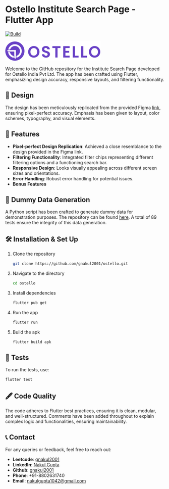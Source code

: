 # Ostello Institute Search Page - Flutter App

[![Build](https://github.com/gnakul2001/ostello/actions/workflows/build.yml/badge.svg)](https://github.com/gnakul2001/ostello/actions/workflows/build.yml)


![Ostello Banner](img/ostello-logo.svg)

Welcome to the GitHub repository for the Institute Search Page developed for Ostello India Pvt Ltd. The app has been crafted using Flutter, emphasizing design accuracy, responsive layouts, and filtering functionality.

## 🎨 Design

The design has been meticulously replicated from the provided Figma [link](https://www.figma.com/file/GALeEFWtc2JA7pKRIwf7TF/Flutter-Task?node-id=0%3A4&mode=dev), ensuring pixel-perfect accuracy. Emphasis has been given to layout, color schemes, typography, and visual elements.

## 🚀 Features

- **Pixel-perfect Design Replication**: Achieved a close resemblance to the design provided in the Figma link.
- **Filtering Functionality**: Integrated filter chips representing different filtering options and a functioning search bar.
- **Responsive Design**: Looks visually appealing across different screen sizes and orientations.
- **Error Handling**: Robust error handling for potential issues.
- **Bonus Features**

## 📜 Dummy Data Generation

A Python script has been crafted to generate dummy data for demonstration purposes. The repository can be found [here](https://github.com/gnakul2001/ostello-python-dummy-data). A total of 89 tests ensure the integrity of this data generation.

## 🛠️ Installation & Set Up

1. Clone the repository
   ```sh
   git clone https://github.com/gnakul2001/ostello.git
   ```

2. Navigate to the directory
   ```sh
   cd ostello
   ```

3. Install dependencies
   ```sh
   flutter pub get
   ```

4. Run the app
   ```sh
   flutter run
   ```

5. Build the apk
   ```sh
   flutter build apk
   ```

## 🧪 Tests

To run the tests, use:
```sh
flutter test
```

## 🖋️ Code Quality

The code adheres to Flutter best practices, ensuring it is clean, modular, and well-structured. Comments have been added throughout to explain complex logic and functionalities, ensuring maintainability.

## 📞 Contact

For any queries or feedback, feel free to reach out:

- **Leetcode**: [gnakul2001](http://leetcode.com/gnakul2001)
- **LinkedIn**: [Nakul Gupta](http://linkedin.com/in/thenakulgupta)
- **Github**: [gnakul2001](http://github.com/gnakul2001)
- **Phone**: +91-8802631740
- **Email**: nakulgupta1042@gmail.com
